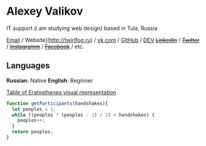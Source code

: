 ﻿# Alexey Valikov

IT support (i am studying web design) based in Tula, Russia

[Email](mailto:twirlfog@gmail.com) / Website](http://twirlfog.ru) / [vk.com](https://vk.com/twirlfog) /  [GitHub](https://github.com/twirlfog/) / [DEV](https://dev.to/twirlfog)
~~[LinkedIn](http://www.linkedin.com/)~~ / ~~[Twitter](https://twitter.com/)~~ / ~~[Instagramm](https://www.instagram.com/)~~ / ~~[Facebook](https://www.facebook.com/)~~ / etc.


## Languages

**Russian**: Native
**English**: Beginner

[Table of Eratosthenes visual representation](./arrayeratosphen.html)

```js
function getParticipants(handshakes){
  let peoples = 1;
  while ((peoples * (peoples - 1) / 2) < handshakes) {
    peoples++;
  }
  return peoples;
}
```

